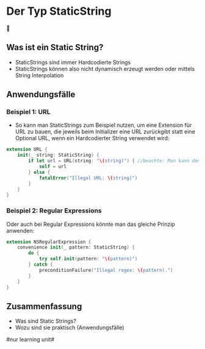 # Der Typ StaticString
💬
## Was ist ein Static String?
- StaticStrings sind immer Hardcodierte Strings
- StaticStrings können also nicht dynamisch erzeugt werden oder mittels String Interpolation

## Anwendungsfälle

### Beispiel 1: URL
- So kann man StaticStrings zum Beispiel nutzen, um eine Extension für URL zu bauen, die jeweils beim Initializer eine URL zurückgibt statt eine Optional URL, wenn ein Hardcodierter String verwendet wird:

```swift
extension URL {
    init(_ string: StaticString) {
        if let url = URL(string: "\(string)") { //beachte: Man kann den String nicht direkt übergeben
            self = url
        } else {
            fatalError("Illegal URL: \(string)")
        }
    }
}
```

### Beispiel 2: Regular Expressions
Oder auch bei Regular Expressions könnte man das gleiche Prinzip anwenden:

```swift
extension NSRegularExpression {
    convenience init(_ pattern: StaticString) {
        do {
            try self.init(pattern: "\(pattern)")
        } catch {
            preconditionFailure("Illegal regex: \(pattern).")
        }
    }
}
```

## Zusammenfassung
- Was sind Static Strings?
- Wozu sind sie praktisch (Anwendungsfälle)



#nur learning unit#